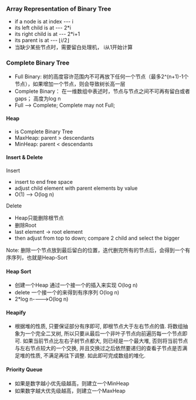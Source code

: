 ### Array Representation of Binary Tree
* if a node is at index --- i
* its left child is at  --- 2*i
* its right child is at --- 2*i+1
* its parent is at      --- ⌊i/2⌋ 
* 当缺少某些节点时，需要留白处理机， i从1开始计算
### Complete Binary Tree
* Full Binary: 树的高度容许范围内不可再放下任何一个节点（最多2^(n+1)-1个节点），如果增加一个节点，则会导致树长高一层
* Complete Binary： 在一维数组中表述时，节点与节点之间不可再有留白或者gaps； 高度为log n
* Full --> Complete; Complete may not Full;
#### Heap
* is Complete Binary Tree
* MaxHeap: parent > descendants
* MinHeap: parent < descendants
#### Insert & Delete
Insert
* insert to end free space
* adjust child element with parent elements by value
* O(1) --> O(log n)

Delete
* Heap只能删除根节点
* 删除Root
* last element -> root element
* then adjust from top to down; compare 2 child and select the bigger

Note: 删除一个节点放到最后留白的位置，迭代删完所有的节点后，会得到一个有序序列，也就是Heap-Sort
#### Heap Sort
* 创建一个Heap 通过一个接一个的插入来实现 O(log n)
* delete 一个接一个的来得到有序序列 O(log n)
* 2*log n---->O(log n)

#### Heapify
* 根据堆的性质, 只要保证部分有序即可, 即根节点大于左右节点的值. 将数组抽象为一个完全二叉树, 所以只要从最后一个非叶子节点向前遍历每一个节点即可. 如果当前节点比左右子树节点都大, 则已经是一个最大堆, 否则将当前节点与左右节点较大的一个交换, 并且交换过之后依然要递归的查看子节点是否满足堆的性质, 不满足再往下调整. 如此即可完成数组的堆化.


#### Priority Queue
* 如果是数字越小优先级越高，则建立一个MinHeap
* 如果数字越大优先级越高，则建立一个MaxHeap
